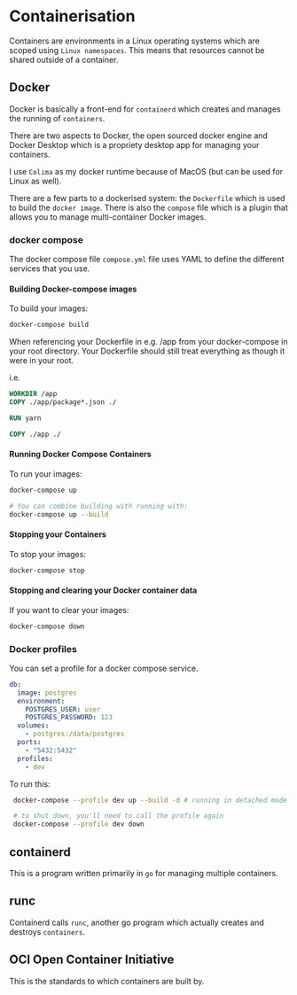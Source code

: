# Containerisation

Containers are environments in a Linux operating systems which are scoped using `Linux namespaces`. This means that resources cannot be shared outside of a container.

<!-- Look into Linux namespaces more. -->

## Docker

Docker is basically a front-end for `containerd` which creates and manages the running of `containers`.

There are two aspects to Docker, the open sourced docker engine and Docker Desktop which is a propriety desktop app for managing your containers.

I use `Colima` as my docker runtime because of MacOS (but can be used for Linux as well).

There are a few parts to a dockerised system: the `Dockerfile` which is used to build the `docker image`. There is also the `compose` file which is a plugin that allows you to manage multi-container Docker images.

### docker compose

The docker compose file `compose.yml` file uses YAML to define the different services that you use.

#### Building Docker-compose images

To build your images:

```bash
docker-compose build
```

When referencing your Dockerfile in e.g. /app from your docker-compose in your root directory. Your Dockerfile should still treat everything as though it were in your root.

i.e.

```Dockerfile
WORKDIR /app
COPY ./app/package*.json ./

RUN yarn

COPY ./app ./
```

#### Running Docker Compose Containers

To run your images:

```bash
docker-compose up

# You can combine building with running with:
docker-compose up --build
```

#### Stopping your Containers

To stop your images:

```bash
docker-compose stop
```

#### Stopping and clearing your Docker container data

If you want to clear your images:

```bash
docker-compose down
```

### Docker profiles

You can set a profile for a docker compose service.

```yml
db:
  image: postgres
  environment:
    POSTGRES_USER: user
    POSTGRES_PASSWORD: 123
  volumes:
    - postgres:/data/postgres
  ports:
    - "5432:5432"
  profiles:
    - dev
```

To run this:

```bash
 docker-compose --profile dev up --build -d # running in detached mode or auto builds is optional

 # to shut down, you'll need to call the profile again
 docker-compose --profile dev down
```

## containerd

This is a program written primarily in `go` for managing multiple containers.

## runc

Containerd calls `runc`, another go program which actually creates and destroys `containers`.

## OCI Open Container Initiative

This is the standards to which containers are built by.
